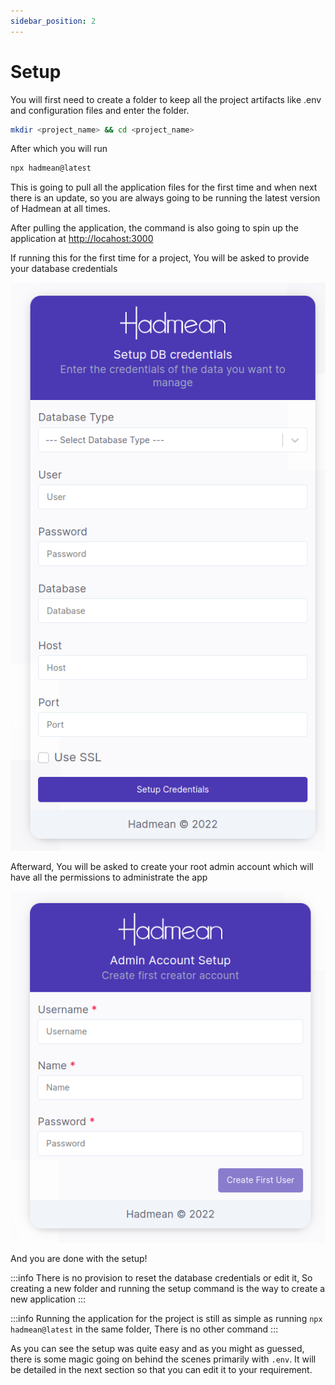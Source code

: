 ```yaml
---
sidebar_position: 2
---
```


# Setup

You will first need to create a folder to keep all the project artifacts like .env and configuration files and enter the folder.

```bash
mkdir <project_name> && cd <project_name> 
```

After which you will run

```bash
npx hadmean@latest 
```

This is going to pull all the application files for the first time and when next there is an update, so you are always going to be running the latest version of Hadmean at all times.

After pulling the application, the command is also going to spin up the application at [http://locahost:3000](http:localhost:3000)

If running this for the first time for a project, You will be asked to provide your database credentials

![Setup Credentials](./img/setup-credentials.png)

Afterward, You will be asked to create your root admin account which will have all the permissions to administrate the app

![Setup Admin Account](./img/setup-admin.png)


And you are done with the setup!

:::info
 There is no provision to reset the database credentials or edit it, So creating a new folder and running the setup command is the way to create a new application
:::

:::info
 Running the application for the project is still as simple as running `npx hadmean@latest` in the same folder, There is no other command
:::

As you can see the setup was quite easy and as you might as guessed, there is some magic going on behind the scenes primarily with `.env`. It will be detailed in the next section so that you can edit it to your requirement.
